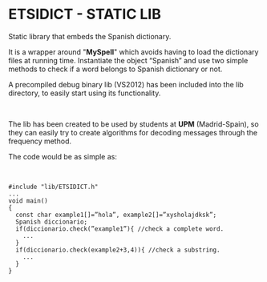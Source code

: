  

ETSIDICT - STATIC LIB
=====================

Static library that embeds the Spanish dictionary.

It is a wrapper around "**MySpell**" which avoids having to load the dictionary
files at running time. Instantiate the object “Spanish” and use two simple
methods to check if a word belongs to Spanish dictionary or not.

A precompiled debug binary lib (VS2012) has been included into the lib
directory, to easily start using its functionality.

 

The lib has been created to be used by students at **UPM** (Madrid-Spain), so
they can easily try to create algorithms for decoding messages through the
frequency method.

The code would be as simple as:

 

~~~~~~~~~~~~~~~~~~~~~~~~~~~~~~~~~~~~~~~~~~~~~~~~~~~~~~~~~~~~~~~~~~~~~~~~~~~~~~~~
#include "lib/ETSIDICT.h"
...
void main()
{
  const char example1[]=”hola”, example2[]=”xysholajdksk”;
  Spanish diccionario;
  if(diccionario.check(”example1”){ //check a complete word.
    ...
  }
  if(diccionario.check(example2+3,4)){ //check a substring.
    ...
  }
}
~~~~~~~~~~~~~~~~~~~~~~~~~~~~~~~~~~~~~~~~~~~~~~~~~~~~~~~~~~~~~~~~~~~~~~~~~~~~~~~~

 
